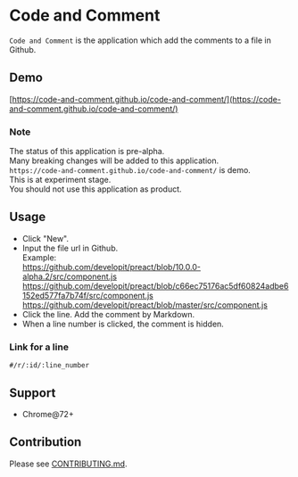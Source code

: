 # Code and Comment

`Code and Comment` is the application which add the comments to a file in Github.

## Demo

[https://code-and-comment.github.io/code-and-comment/](https://code-and-comment.github.io/code-and-comment/)

### Note

The status of this application is pre-alpha.  
Many breaking changes will be added to this application.  
`https://code-and-comment.github.io/code-and-comment/` is demo.  
This is at experiment stage.  
You should not use this application as product.

## Usage

* Click "New". 
* Input the file url in Github.  
Example:  
https://github.com/developit/preact/blob/10.0.0-alpha.2/src/component.js  
https://github.com/developit/preact/blob/c66ec75176ac5df60824adbe6152ed577fa7b74f/src/component.js  
https://github.com/developit/preact/blob/master/src/component.js  
* Click the line. Add the comment by Markdown.  
* When a line number is clicked, the comment is hidden.

### Link for a line

`#/r/:id/:line_number`

## Support

* Chrome@72+

## Contribution

Please see [CONTRIBUTING.md](https://github.com/code-and-comment/code-and-comment/blob/master/CONTRIBUTING.md).
